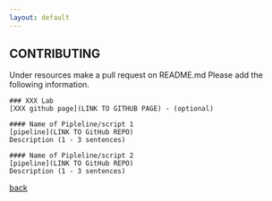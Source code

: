 ```yaml
---
layout: default
---
```


## CONTRIBUTING

Under resources 
make a pull request on README.md
Please add the following information. 

```
### XXX Lab
[XXX github page](LINK TO GITHUB PAGE) - (optional)

#### Name of Pipleline/script 1
[pipeline](LINK TO GitHub REPO)
Description (1 - 3 sentences)

#### Name of Pipleline/script 2
[pipeline](LINK TO GitHub REPO)
Description (1 - 3 sentences)
```


[back](./)
